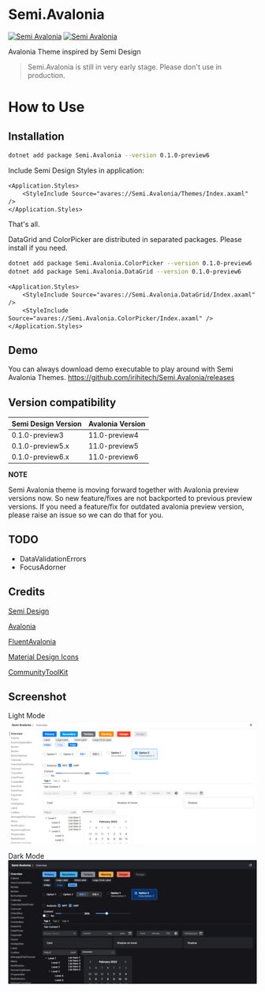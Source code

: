 # Semi.Avalonia

[![Semi Avalonia](https://img.shields.io/nuget/v/Semi.Avalonia.svg?color=red&style=flat-square)](https://www.nuget.org/packages/Semi.Avalonia/)
[![Semi Avalonia](https://img.shields.io/nuget/dt/Semi.Avalonia.svg?style=flat-square)](https://www.nuget.org/packages/Semi.Avalonia/)

Avalonia Theme inspired by Semi Design

> Semi.Avalonia is still in very early stage. Please don't use in production.

# How to Use

## Installation
```bash
dotnet add package Semi.Avalonia --version 0.1.0-preview6
```
Include Semi Design Styles in application:

```xaml
<Application.Styles>
    <StyleInclude Source="avares://Semi.Avalonia/Themes/Index.axaml" />
</Application.Styles>
```

That's all. 

DataGrid and ColorPicker are distributed in separated packages. Please install if you need. 
```bash
dotnet add package Semi.Avalonia.ColorPicker --version 0.1.0-preview6
dotnet add package Semi.Avalonia.DataGrid --version 0.1.0-preview6
```
```xaml
<Application.Styles>
    <StyleInclude Source="avares://Semi.Avalonia.DataGrid/Index.axaml" />
    <StyleInclude Source="avares://Semi.Avalonia.ColorPicker/Index.axaml" />
</Application.Styles>
```

## Demo

You can always download demo executable to play around with Semi Avalonia Themes.
https://github.com/irihitech/Semi.Avalonia/releases

## Version compatibility

| Semi Design Version | Avalonia Version |
|:--------------------|:-----------------|
| 0.1.0-preview3      | 11.0-preview4    |
| 0.1.0-preview5.x    | 11.0-preview5    |
| 0.1.0-preview6.x    | 11.0-preview6    |

**NOTE**

Semi Avalonia theme is moving forward together with Avalonia preview versions now. So new feature/fixes are not backported to previous preview versions. If you need a feature/fix for outdated avalonia preview version, please raise an issue so we can do that for you. 


## TODO
* DataValidationErrors
* FocusAdorner

## Credits

[Semi Design](https://semi.design/)

[Avalonia](https://github.com/AvaloniaUI/Avalonia)

[FluentAvalonia](https://github.com/amwx/FluentAvalonia)

[Material Design Icons](https://pictogrammers.com/library/mdi/)

[CommunityToolKit](https://github.com/CommunityToolkit/dotnet)

## Screenshot

Light Mode
![Light](./docs/Light.png)

Dark Mode
![Dark](./docs/Dark.png)